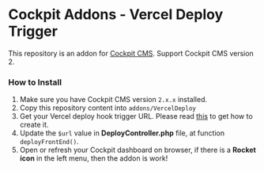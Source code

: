 # Cockpit Addons - Vercel Deploy Trigger

This repository is an addon for [Cockpit CMS](https://getcockpit.com/). Support Cockpit CMS version 2.

### How to Install

1. Make sure you have Cockpit CMS version `2.x.x` installed.
2. Copy this repository content into `addons/VercelDeploy`
3. Get your Vercel deploy hook trigger URL. Please read [this](https://vercel.com/docs/deployments/deploy-hooks) to get how to create it.
4. Update the `$url` value in **DeployController.php** file, at function `deployFrontEnd()`.
5. Open or refresh your Cockpit dashboard on browser, if there is a **Rocket icon** in the left menu, then the addon is work!
